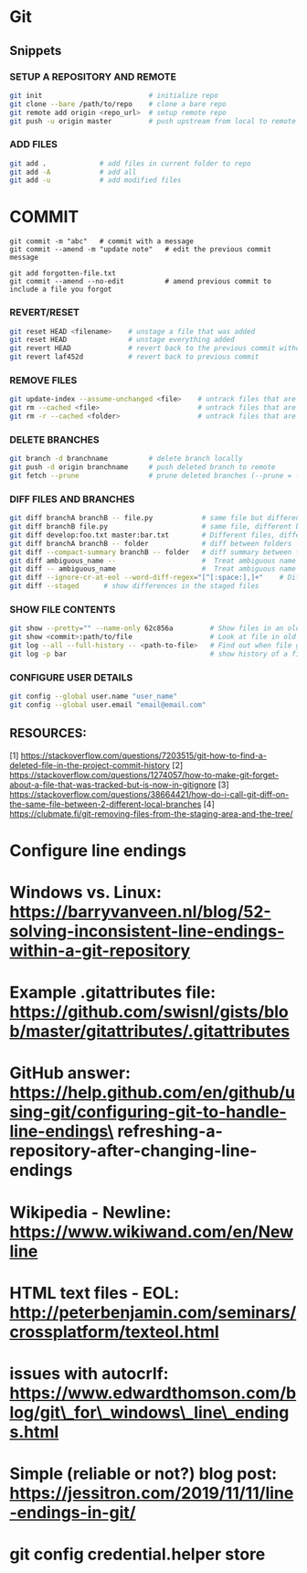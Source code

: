 #   Git

## Snippets

### SETUP A REPOSITORY AND REMOTE

```bash
git init                          # initialize repo
git clone --bare /path/to/repo    # clone a bare repo
git remote add origin <repo_url>  # setup remote repo
git push -u origin master         # push upstream from local to remote repo
```

### ADD FILES

```bash
git add .             # add files in current folder to repo
git add -A            # add all
git add -u            # add modified files
```

# COMMIT
```
git commit -m "abc"   # commit with a message
git commit --amend -m "update note"   # edit the previous commit message

git add forgotten-file.txt
git commit --amend --no-edit          # amend previous commit to include a file you forgot

```
### REVERT/RESET

```bash
git reset HEAD <filename>    # unstage a file that was added
git reset HEAD               # unstage everything added
git revert HEAD              # revert back to the previous commit without erasing subsequent work
git revert laf452d           # revert back to previous commit
```

### REMOVE FILES

```bash
git update-index --assume-unchanged <file>    # untrack files that are already in repo: best way [2]
git rm --cached <file>                        # untrack files that are already in repo: other way
git rm -r --cached <folder>                   # untrack files that are already in repo: other way
```

### DELETE BRANCHES

```bash
git branch -d branchname          # delete branch locally
git push -d origin branchname     # push deleted branch to remote
git fetch --prune                 # prune deleted branches (--prune = -p)
```

### DIFF FILES AND BRANCHES 

```bash
git diff branchA branchB -- file.py            # same file but different branches [3]
git diff branchB file.py                       # same file, different branches (if you are already in branchA)
git diff develop:foo.txt master:bar.txt        # Different files, different branches
git diff branchA branchB -- folder             # diff between folders
git diff --compact-summary branchB -- folder   # diff summary between folder between current branch and other branch
git diff ambiguous_name --                     #  Treat ambiguous name as a branch name
git diff -- ambiguous_name                     #  Treat ambiguous name as a file name
git diff --ignore-cr-at-eol --word-diff-regex="[^[:space:],]+"    # Diffs between words only
git diff --staged      # show differences in the staged files
```

### SHOW FILE CONTENTS

```bash
git show --pretty="" --name-only 62c856a         # Show files in an old commit:
git show <commit>:path/to/file                   # Look at file in old commite
git log --all --full-history -- <path-to-file>   # Find out when file got deleted [1]
git log -p bar                                   # show history of a file 
```

### CONFIGURE USER DETAILS

```bash
git config --global user.name "user_name"
git config --global user.email "email@email.com"
```

## RESOURCES:

[1] https://stackoverflow.com/questions/7203515/git-how-to-find-a-deleted-file-in-the-project-commit-history
[2] https://stackoverflow.com/questions/1274057/how-to-make-git-forget-about-a-file-that-was-tracked-but-is-now-in-gitignore
[3] https://stackoverflow.com/questions/38664421/how-do-i-call-git-diff-on-the-same-file-between-2-different-local-branches
[4] https://clubmate.fi/git-removing-files-from-the-staging-area-and-the-tree/


# Configure line endings
#     Windows vs. Linux: https://barryvanveen.nl/blog/52-solving-inconsistent-line-endings-within-a-git-repository
#     Example .gitattributes file: https://github.com/swisnl/gists/blob/master/gitattributes/.gitattributes
#     GitHub answer: https://help.github.com/en/github/using-git/configuring-git-to-handle-line-endings\ refreshing-a-repository-after-changing-line-endings
#     Wikipedia - Newline: https://www.wikiwand.com/en/Newline
#     HTML text files - EOL: http://peterbenjamin.com/seminars/crossplatform/texteol.html
#     issues with autocrlf: https://www.edwardthomson.com/blog/git\_for\_windows\_line\_endings.html
#     Simple (reliable or not?) blog post: https://jessitron.com/2019/11/11/line-endings-in-git/
#     git config credential.helper store
